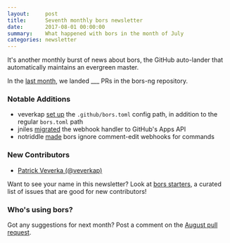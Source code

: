 ```yaml
---
layout:     post
title:      Seventh monthly bors newsletter
date:       2017-08-01 00:00:00
summary:    What happened with bors in the month of July
categories: newsletter
---
```


It's another monthly burst of news about bors,
the GitHub auto-lander that automatically maintains an evergreen master.

In the [last month](https://github.com/bors-ng/bors-ng/pulls?utf8=%E2%9C%93&q=is%3Apr%20is%3Aclosed%20closed%3A2017-07-01..2017-07-31),
we landed ___ PRs in the bors-ng repository.


### Notable Additions

* veverkap [set up](https://github.com/bors-ng/bors-ng/pull/222) the `.github/bors.toml` config path, in addition to the regular `bors.toml` path
* jniles [migrated](https://github.com/bors-ng/bors-ng/pull/224) the webhook handler to GitHub's Apps API
* notriddle [made](https://github.com/bors-ng/bors-ng/pull/223) bors ignore comment-edit webhooks for commands


### New Contributors

* [Patrick Veverka (@veverkap)](https://github.com/veverkap)

Want to see your name in this newsletter? Look at [bors starters](https://bors-ng.github.io/starters/), a curated list of issues that are good for new contributors!


### Who's using bors?

<!-- No featured user this month. 😐 -->

Got any suggestions for next month?
Post a comment on the [August pull request](https://github.com/bors-ng/bors-ng.github.io/pull/10).
